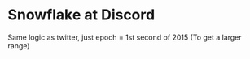 # Snowflake at Discord

Same logic as twitter, just epoch = 1st second of 2015 (To get a larger range)
